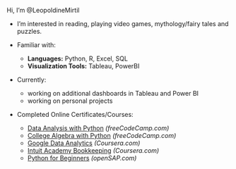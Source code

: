Hi, I’m @LeopoldineMirtil

- I’m interested in reading, playing video games, mythology/fairy tales and puzzles.

- Familiar with:
    - **Languages:** Python, R, Excel, SQL
    - **Visualization Tools:** Tableau, PowerBI

- Currently:
    - working on additional dashboards in Tableau and Power BI
    - working on personal projects 

- Completed Online Certificates/Courses:
    - [Data Analysis with Python](https://www.freecodecamp.org/certification/Beata_Goblin/data-analysis-with-python-v7) *(freeCodeCamp.com)*
    - [College Algebra with Python](https://www.freecodecamp.org/certification/Beata_Goblin/college-algebra-with-python-v8) *(freeCodeCamp.com)*
    - [Google Data Analytics](https://www.coursera.org/account/accomplishments/professional-cert/KET3RPGEDZA6) *(Coursera.com)*
    - [Intuit Academy Bookkeeping](https://www.coursera.org/account/accomplishments/professional-cert/5PUURHB88BLP) *(Coursera.com)*
    - [Python for Beginners](https://open.sap.com/verify/xofih-hylot-mobeg-kaset-vedyd) *(openSAP.com)*
          


<!---
LeopoldineMirtil/LeopoldineMirtil is a ✨ special ✨ repository because its `README.md` (this file) appears on your GitHub profile.
You can click the Preview link to take a look at your changes.
--->
